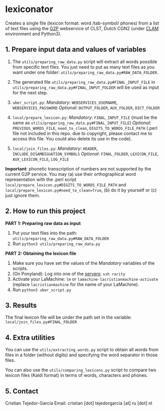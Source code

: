 
# lexiconator
Creates a single file (lexicon format: word /tab-symbol/  phones) from a list of text files using the [G2P](https://webservices.cls.ru.nl/g2pservice/index/) webservice of CLST, Dutch CGN2 (under [CLAM](https://proycon.github.io/LaMachine/) environment and Python3).



## 1. Prepare input data and values of variables
1. The `utils/preparing_raw_data.py` script will extract all words possible from specific text files. You just need to put as many text files as you want under one folder: `utils/preparing_raw_data.py#RAW_DATA_FOLDER`.
 
1. The generated file `utils/preparing_raw_data.py#FINAL_INPUT_FILE` in `utils/preparing_raw_data.py#FINAL_INPUT_FOLDER` will be used as input for the next step.

1.  `uber_script.py`:
*Mandatory*: `WEBSERVICES_USERNAME`, `WEBSERVICES_PASSWORD`
*Optional*: `OUTPUT_FOLDER`, `AUX_FOLDER`, `DICT_FOLDER`

1.  `local/prepare_lexicon.py`:
*Mandatory*: `FINAL_INPUT_FILE` (must be the same as `utils/preparing_raw_data.py#FINAL_INPUT_FILE`)
*Optional*: `PREVIOUS_WORDS_FILE`, `need_to_clean`, `DIGITS_TO_WORDS_FILE_PATH` (.perl file not included in this repo. due to copyright, please contact me to access this file. You could also delete its use in the code).

1. `local/join_files.py`:
*Mandatory*: `HEADER`, `INCLUDE_DISAMBIGUATION_SYMBOLS`
*Optional*: `FINAL_FOLDER`, `LEXICON_FILE`, `AUX_LEXICON_FILE`, `LOG_FILE`


**Important**: phonetic transcription of numbers are not supported by the current G2P service. You may (a) use their orthographical word representation with the .perl script `local/prepare_lexicon.py#DIGITS_TO_WORDS_FILE_PATH` and `local/prepare_lexicon.py#need_to_clean=True`, (b) do it by yourself or (c) just ignore them.



## 2. How to run this project
**PART 1: Preparing raw data as input**
1. Put your text files into the path: `utils/preparing_raw_data.py#RAW_DATA_FOLDER`
1. Run `python3 utils/preparing_raw_data.py`

**PART 2: Obtaining the lexicon file**
1. Make sure you have set the values of the *Mandatory* variables of the scripts.
1. (On Ponyland): Log into one of the [servers](https://ponyland.science.ru.nl/doku.php?id=wiki:ponyland:about): `ssh rarity`
1. Activate your LaMachine: `lm` or `lamachine-lacristianmachine-activate` (replace `lacristianmachine` for the name of your LaMachine).
1. Run `python3 uber_script.py`


## 3. Results
The final lexicon file will be under the path set in the variable: `local/join_files.py#FINAL_FOLDER`


## 4. Extra utilities
You can use the `utils/extracting_words.py` script to obtain all words from files in a folder (without digits) and specifying the word separator in those files.

You can also use the `utils/comparing_lexicons.py` script to compare two lexicon files (Kaldi format) in terms of words, characters and phones.


## 5. Contact
Cristian Tejedor-García
Email: cristian [dot] tejedorgarcia [at] ru [dot] nl